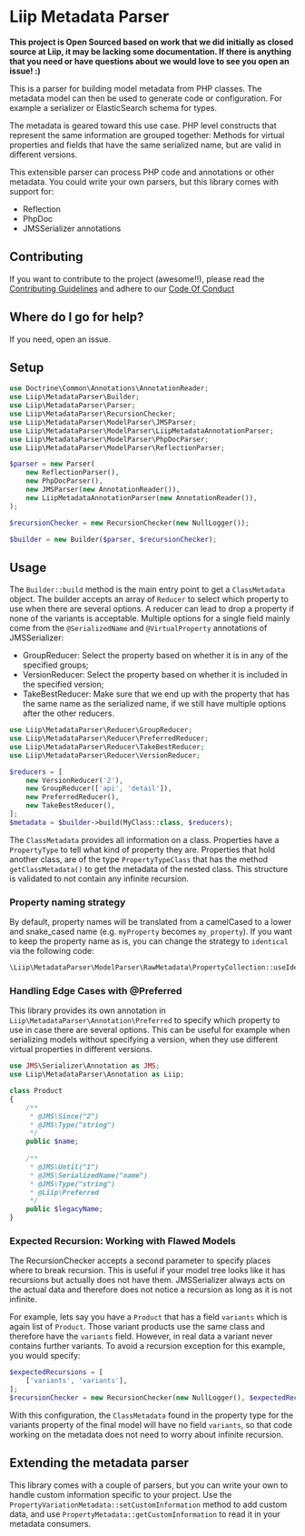 # Liip Metadata Parser

**This project is Open Sourced based on work that we did initially as closed source at Liip, it may be lacking some documentation. If there is anything that you need or have questions about we would love to see you open an issue! :)**

This is a parser for building model metadata from PHP classes. The metadata model can
then be used to generate code or configuration. For example a serializer or
ElasticSearch schema for types.

The metadata is geared toward this use case. PHP level constructs that
represent the same information are grouped together: Methods for virtual
properties and fields that have the same serialized name, but are valid in
different versions.

This extensible parser can process PHP code and annotations or other metadata.
You could write your own parsers, but this library comes with support for:

* Reflection
* PhpDoc
* JMSSerializer annotations

## Contributing

If you want to contribute to the project (awesome!!), please read the
[Contributing Guidelines](https://github.com/liip/metadata-parser/blob/master/CONTRIBUTING.md)
and adhere to our [Code Of Conduct](https://github.com/liip/metadata-parser/blob/master/CODE_OF_CONDUCT.md)

## Where do I go for help?
If you need, open an issue.

## Setup
```php
use Doctrine\Common\Annotations\AnnotationReader;
use Liip\MetadataParser\Builder;
use Liip\MetadataParser\Parser;
use Liip\MetadataParser\RecursionChecker;
use Liip\MetadataParser\ModelParser\JMSParser;
use Liip\MetadataParser\ModelParser\LiipMetadataAnnotationParser;
use Liip\MetadataParser\ModelParser\PhpDocParser;
use Liip\MetadataParser\ModelParser\ReflectionParser;

$parser = new Parser(
    new ReflectionParser(),
    new PhpDocParser(),
    new JMSParser(new AnnotationReader()),
    new LiipMetadataAnnotationParser(new AnnotationReader()),
);

$recursionChecker = new RecursionChecker(new NullLogger());

$builder = new Builder($parser, $recursionChecker);
```

## Usage

The `Builder::build` method is the main entry point to get a `ClassMetadata`
object. The builder accepts an array of `Reducer` to select which property to
use when there are several options. A reducer can lead to drop a property if
none of the variants is acceptable. Multiple options for a single field mainly
come from the `@SerializedName` and `@VirtualProperty` annotations of
JMSSerializer:

* GroupReducer: Select the property based on whether it is in any of the
  specified groups;
* VersionReducer: Select the property based on whether it is included in the
  specified version;
* TakeBestReducer: Make sure that we end up with the property that has the same
  name as the serialized name, if we still have multiple options after the
  other reducers.

```php
use Liip\MetadataParser\Reducer\GroupReducer;
use Liip\MetadataParser\Reducer\PreferredReducer;
use Liip\MetadataParser\Reducer\TakeBestReducer;
use Liip\MetadataParser\Reducer\VersionReducer;

$reducers = [
    new VersionReducer('2'),
    new GroupReducer(['api', 'detail']),
    new PreferredReducer(),
    new TakeBestReducer(),
];
$metadata = $builder->build(MyClass::class, $reducers);
```

The `ClassMetadata` provides all information on a class. Properties have a
`PropertyType` to tell what kind of property they are. Properties that hold
another class, are of the type `PropertyTypeClass` that has the method
`getClassMetadata()` to get the metadata of the nested class. This structure
is validated to not contain any infinite recursion.

### Property naming strategy

By default, property names will be translated from a camelCased to a lower and 
snake_cased name (e.g. `myProperty` becomes `my_property`). If you want to keep
the property name as is, you can change the strategy to `identical` via the 
following code:

```php
\Liip\MetadataParser\ModelParser\RawMetadata\PropertyCollection::useIdenticalNamingStrategy();
```

### Handling Edge Cases with @Preferred

This library provides its own annotation in `Liip\MetadataParser\Annotation\Preferred`
to specify which property to use in case there are several options. This can be
useful for example when serializing models without specifying a version, when
they use different virtual properties in different versions.

```php
use JMS\Serializer\Annotation as JMS;
use Liip\MetadataParser\Annotation as Liip;

class Product
{
    /**
     * @JMS\Since("2")
     * @JMS\Type("string")
     */
    public $name;
    
    /**
     * @JMS\Until("1")
     * @JMS\SerializedName("name")
     * @JMS\Type("string")
     * @Liip\Preferred
     */
    public $legacyName;
}
```

### Expected Recursion: Working with Flawed Models

The RecursionChecker accepts a second parameter to specify places where to
break recursion. This is useful if your model tree looks like it has recursions
but actually does not have them. JMSSerializer always acts on the actual data
and therefore does not notice a recursion as long as it is not infinite.

For example, lets say you have a `Product` that has a field `variants` which is
again list of `Product`. Those variant products use the same class and
therefore have the `variants` field. However, in real data a variant never
contains further variants. To avoid a recursion exception for this example, you
would specify:

```php
$expectedRecursions = [
    ['variants', 'variants'],
];
$recursionChecker = new RecursionChecker(new NullLogger(), $expectedRecursions);
``` 

With this configuration, the `ClassMetadata` found in the property type for the
variants property of the final model will have no field `variants`, so that
code working on the metadata does not need to worry about infinite recursion.

## Extending the metadata parser

This library comes with a couple of parsers, but you can write your own to
handle custom information specific to your project. Use the
`PropertyVariationMetadata::setCustomInformation` method to add custom data,
and use `PropertyMetadata::getCustomInformation` to read it in your metadata
consumers.

